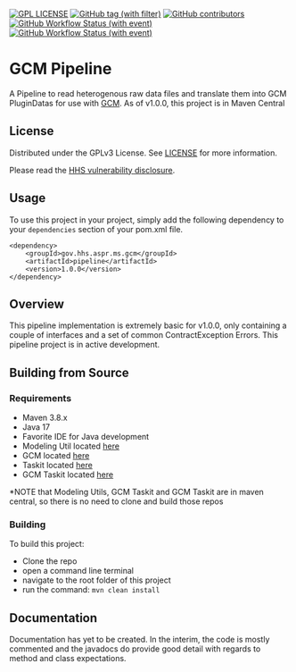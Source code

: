 [![GPL LICENSE][license-shield]][license-url]
[![GitHub tag (with filter)][tag-shield]][tag-url]
[![GitHub contributors][contributors-shield]][contributors-url]
[![GitHub Workflow Status (with event)][dev-build-shield]][dev-build-url]
[![GitHub Workflow Status (with event)][build-shield]][build-url]

# GCM Pipeline
A Pipeline to read heterogenous raw data files and translate them into GCM PluginDatas for use with [GCM](https://github.com/HHS/ASPR-8).
As of v1.0.0, this project is in Maven Central

## License
Distributed under the GPLv3 License. See [LICENSE](LICENSE) for more information.

Please read the [HHS vulnerability disclosure](https://www.hhs.gov/vulnerability-disclosure-policy/index.html).

## Usage 
To use this project in your project, simply add the following dependency to your `dependencies` section of your pom.xml file.
```
<dependency>
    <groupId>gov.hhs.aspr.ms.gcm</groupId>
    <artifactId>pipeline</artifactId>
    <version>1.0.0</version>
</dependency>
```

## Overview
This pipeline implementation is extremely basic for v1.0.0, only containing a couple of interfaces and a set of common ContractException Errors.
This pipeline project is in active development.

## Building from Source

### Requirements
- Maven 3.8.x
- Java 17
- Favorite IDE for Java development
- Modeling Util located [here](https://github.com/HHS/ASPR-ms-util)
- GCM located [here](https://github.com/HHS/ASPR8)
- Taskit located [here](https://github.com/HHS/ASPR-ms-taskit)
- GCM Taskit located [here](https://github.com/HHS/ASPR-ms-gcm-taskit)

*NOTE that Modeling Utils, GCM Taskit and GCM Taskit are in maven central, so there is no need to clone and build those repos

### Building
To build this project:
- Clone the repo
- open a command line terminal
- navigate to the root folder of this project
- run the command: `mvn clean install`

## Documentation
Documentation has yet to be created. In the interim, the code is mostly commented and the javadocs do provide good detail with regards to method and class expectations. 

<!-- MARKDOWN LINKS & IMAGES -->
[contributors-shield]: https://img.shields.io/github/contributors/HHS/ASPR-ms-gcm-pipeline
[contributors-url]: https://github.com/HHS/ASPR-ms-gcm-pipeline/graphs/contributors
[tag-shield]: https://img.shields.io/github/v/tag/HHS/ASPR-ms-gcm-pipeline
[tag-url]: https://github.com/HHS/ASPR-ms-gcm-pipeline/releases/latest
[license-shield]: https://img.shields.io/github/license/HHS/ASPR-ms-gcm-pipeline
[license-url]: LICENSE
[dev-build-shield]: https://img.shields.io/github/actions/workflow/status/HHS/ASPR-ms-gcm-pipeline/dev_build.yml?label=dev-build
[dev-build-url]: https://github.com/HHS/ASPR-ms-gcm-pipeline/actions/workflows/dev_build.yml
[build-shield]: https://img.shields.io/github/actions/workflow/status/HHS/ASPR-ms-gcm-pipeline/release_build.yml?label=release-build
[build-url]: https://github.com/HHS/ASPR-ms-gcm-pipeline/actions/workflows/release_build.yml.yml

